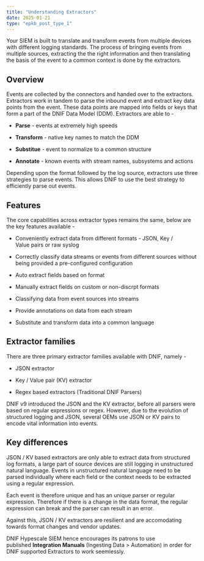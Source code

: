 ```yaml
---
title: "Understanding Extractors"
date: 2025-01-21
type: "epkb_post_type_1"
---
```


  
Your SIEM is built to translate and transform events from multiple devices with different logging standards. The process of bringing events from multiple sources, extracting the the right information and then translating the basis of the event to a common context is done by the extractors.

## **Overview**

Events are collected by the connectors and handed over to the extractors. Extractors work in tandem to parse the inbound event and extract key data points from the event. These data points are mapped into fields or keys that form a part of the DNIF Data Model (DDM). Extractors are able to -

- **Parse** - events at extremely high speeds

- **Transform** - native key names to match the DDM

- **Substitue** - event to normalize to a common structure

- **Annotate** - known events with stream names, subsystems and actions

Depending upon the format followed by the log source, extractors use three strategies to parse events. This allows DNIF to use the best strategy to efficiently parse out events.

## **Features**

The core capabilities across extractor types remains the same, below are the key features available -

- Conveniently extract data from different formats - JSON, Key / Value pairs or raw syslog

- Correctly classify data streams or events from different sources without being provided a pre-configured configuration

- Auto extract fields based on format

- Manually extract fields on custom or non-discrpt formats

- Classifying data from event sources into streams

- Provide annotations on data from each stream

- Substitute and transform data into a common language

## **Extractor families**

There are three primary extractor families available with DNIF, namely -

- JSON extractor

- Key / Value pair (KV) extractor

- Regex based extractors (Traditional DNIF Parsers)

DNIF v9 introduced the JSON and the KV extractor, before all parsers were based on regular expressions or regex. However, due to the evolution of structured logging and JSON, several OEMs use JSON or KV pairs to encode vital information into events.

## **Key differences**

JSON / KV based extractors are only able to extract data from structured log formats, a large part of source devices are still logging in unstructured natural language. Events in unstructured natural language need to be parsed individually where each field or the context needs to be extracted using a regular expression.

Each event is therefore unique and has an unique parser or regular expression. Therefore if there is a change in the data format, the regular expression can break and the parser can result in an error.

Against this, JSON / KV extractors are resilient and are accomodating towards format changes and vendor updates.

DNIF Hypescale SIEM hence encourages its patrons to use published **Integration Manuals** (Ingesting Data > Automation) in order for DNIF supported Extractors to work seemlessly.

